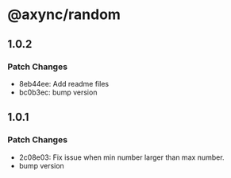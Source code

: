 # @axync/random

## 1.0.2

### Patch Changes

- 8eb44ee: Add readme files
- bc0b3ec: bump version

## 1.0.1

### Patch Changes

- 2c08e03: Fix issue when min number larger than max number.
- bump version

